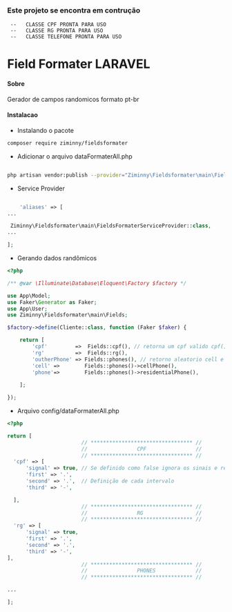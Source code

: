 ### Este projeto se encontra em contrução 
     --   CLASSE CPF PRONTA PARA USO       
     --   CLASSE RG PRONTA PARA USO        
     --   CLASSE TELEFONE PRONTA PARA USO 

# Field Formater LARAVEL

#### Sobre
Gerador de campos randomicos formato pt-br

#### Instalacao 

* Instalando o pacote
```bash
composer require ziminny/fieldsformater
```
* Adicionar o arquivo dataFormaterAll.php
```bash 

php artisan vendor:publish --provider="Ziminny\Fieldsformater\main\FieldsFormaterServiceProvider" --tag=configure
```

* Service Provider
```php

    'aliases' => [
...

 Ziminny\Fieldsformater\main\FieldsFormaterServiceProvider::class,
...

];

```
- Gerando dados randômicos
```php
<?php

/** @var \Illuminate\Database\Eloquent\Factory $factory */

use App\Model;
use Faker\Generator as Faker;
use App\User;
use Ziminny\Fieldsformater\main\Fields;

$factory->define(Cliente::class, function (Faker $faker) {

    return [
        'cpf'         =>  Fields::cpf(), // retorna um cpf valido cpf()->valid()
        'rg'          =>  Fields::rg(),
        'outherPhone' => Fields::phones(), // retorno aleatorio cell e residencial
        'cell' =>        Fields::phones()->cellPhone(),
        'phone'=>        Fields::phones()->residentialPhone(),
    
    ];

});
```

  - Arquivo config/dataFormaterAll.php
  ```php
<?php

return [
                          // ********************************* //
                          //                CPF                //
                          // ********************************* //
    'cpf' => [
        'signal' => true, // Se definido como false ignora os sinais e retorna o valor 12345678910
        'first' => '.',
        'second' => '.',  // Definição de cada intervalo
        'third' => '-',

    ],
                          // ********************************* //
                          //                RG                 //
                          // ********************************* //
    'rg' => [
        'signal' => true,
        'first' => '.',
        'second' => '.',
        'third' => '-',
],
                          // ********************************* //
                          //                PHONES             //
                          // ********************************* //

...

];

```


